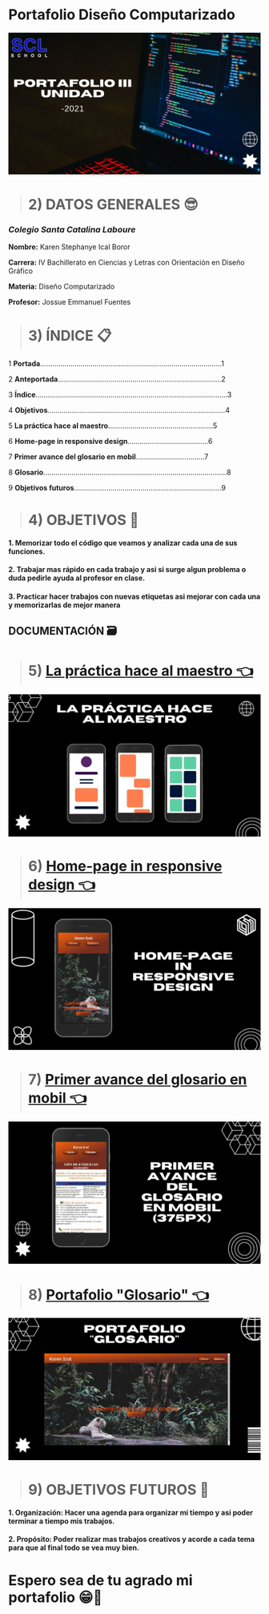 # Portafolio Diseño Computarizado

![]( https://github.com/Keibwi/Portafolio-DG/blob/main/imagenes/Portada3.jpg)

># 2) DATOS GENERALES 😎

### *Colegio Santa Catalina Laboure* 

**Nombre:** Karen Stephanye Ical Boror

**Carrera:** IV Bachillerato en Ciencias y Letras con Orientación en Diseño Gráfico

**Materia:** Diseño Computarizado

**Profesor:** Jossue Emmanuel Fuentes

># 3) ÍNDICE 📋

1 **Portada**..........................................................................................1

2 **Anteportada**.................................................................................2

3 **Índice**...............................................................................................3

4 **Objetivos**........................................................................................4

5 **La práctica hace al maestro**....................................................5

6 **Home-page in responsive design**........................................6

7 **Primer avance del glosario en mobil**..................................7

8 **Glosario**...........................................................................................8

9 **Objetivos futuros**.........................................................................9

># 4) OBJETIVOS 🚩

#### 1. Memorizar todo el código que veamos y analizar cada una de sus funciones.

#### 2. Trabajar mas rápido en cada trabajo y asi si surge algun problema o duda pedirle ayuda al profesor en clase.

#### 3. Practicar hacer trabajos con nuevas etiquetas asi mejorar con cada una y memorizarlas de mejor manera 

## DOCUMENTACIÓN 🗃

># 5) [La práctica hace al maestro 👈](https://drive.google.com/file/d/1Abm9z6Dke5_EaoE0yk4-FwEHuVC2_HaY/view?usp=drive_web&authuser=0)

![](https://github.com/Keibwi/Portafolio-DG/blob/main/imagenes/2.jpg)

># 6) [Home-page in responsive design 👈](https://keibwi.github.io/Portafolio-DG/)

![](https://github.com/Keibwi/Portafolio-DG/blob/main/imagenes/3.jpg)

># 7) [Primer avance del glosario en mobil 👈](https://keibwi.github.io/Portafolio-DG/Glosario.html")

![](https://github.com/Keibwi/Portafolio-DG/blob/main/imagenes/4.jpg)

># 8) [Portafolio "Glosario" 👈](https://keibwi.github.io/Portafolio-DG/)

![](https://github.com/Keibwi/Portafolio-DG/blob/main/imagenes/5.png)

># 9) OBJETIVOS FUTUROS 🚩

#### 1. **Organización:** Hacer una agenda para organizar mi tiempo y asi poder terminar a tiempo mis trabajos.

#### 2. **Propósito:** Poder realizar mas trabajos creativos y acorde a cada tema para que al final todo se vea muy bien.

# Espero sea de tu agrado mi portafolio 😁👊
